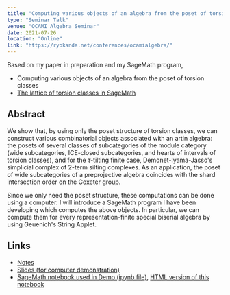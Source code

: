```yaml
---
title: "Computing various objects of an algebra from the poset of torsion classes"
type: "Seminar Talk"
venue: "OCAMI Algebra Seminar"
date: 2021-07-26
location: "Online"
link: "https://ryokanda.net/conferences/ocamialgebra/"
---
```


Based on my paper in preparation and my SageMath program,
- Computing various objects of an algebra from the poset of torsion classes
- [The lattice of torsion classes in SageMath](/codes/)

## Abstract
We show that, by using only the poset structure of torsion classes, we can construct various combinatorial objects associated with an artin algebra: the posets of several classes of subcategories of the module category (wide subcategories, ICE-closed subcategories, and hearts of intervals of torsion classes), and for the $\tau$-tilting finite case, Demonet-Iyama-Jasso's simplicial complex of 2-term silting complexes. As an application, the poset of wide subcategories of a preprojective algebra coincides with the shard intersection order on the Coxeter group.

Since we only need the poset structure, these computations can be done using a computer. I will introduce a SageMath program I have been developing which computes the above objects. In particular, we can compute them for every representation-finite special biserial algebra by using Geuenich's String Applet.

## Links

- [Notes](/files/ocami_notes.pdf)
- [Slides (for computer demonstration)](/files/OCAMI0726.pdf)
- [SageMath notebook used in Demo (ipynb file)](/files/OCAMI_Demo.ipynb), [HTML version of this notebook](https://nbviewer.jupyter.org/urls/haruhisa-enomoto.github.io/files/OCAMI_Demo.ipynb)
